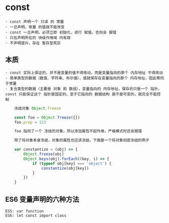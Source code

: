 # const

    · const 声明一个 只读 的 常量
    · 一旦声明，常量 的值就不能改变
    · const 一旦声明，必须立即 初始化，进行 赋值。否则会 报错
    · 只在声明所在的 块级作用域 内有效
    · 不声明提升，存在 暂存型死区

## 本质

    · const 实际上保证的，并不是变量的值不得改动，而是变量指向的那个 内存地址 不得改动
    · 简单类型的数据（数值、字符串、布尔值），值就保存在变量指向的那个 内存地址，因此等同于常量
    · 复合类型的数据（主要是 对象 和 数组），变量指向的 内存地址，保存的只是一个 指针，const 只能保证这个 指针是固定的，至于它指向的 数据结构 是不是可变的，就完全不能控制

```.js
    冻结对象 Object.freeze

    const foo = Object.freeze({})
    foo.prop = 123

    foo 指向了一个 冻结的对象，所以添加属性不起作用，严格模式时还会报错
```

```.js
    除了将对象本身冻结，对象的属性也应该冻结。下面是一个将对象彻底冻结的例子

    var constantize = (obj) => {
        Object.freeze(obj)
        Object.keys(obj).forEach((key, i) => {
            if (typeof obj[key] === 'object') {
                constantize(obj[key])
            }
        })
    }
```

## ES6 变量声明的六种方法

    ES5: var function
    ES6: let const import class
